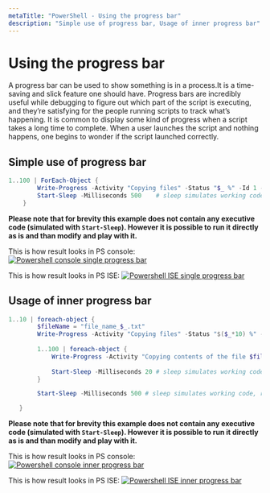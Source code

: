 ```yaml
---
metaTitle: "PowerShell - Using the progress bar"
description: "Simple use of progress bar, Usage of inner progress bar"
---
```


# Using the progress bar


A progress bar can be used to show something is in a process.It is a time-saving and slick feature one should have. Progress bars are incredibly useful while debugging to figure out which part of the script is executing, and they’re satisfying for the people running scripts to track what’s happening. It is common to display some kind of progress when a script takes a long time to complete. When a user launches the script and nothing happens, one begins to wonder if the script launched correctly.



## Simple use of progress bar


```powershell
1..100 | ForEach-Object {
        Write-Progress -Activity "Copying files" -Status "$_ %" -Id 1 -PercentComplete $_ -CurrentOperation "Copying file file_name_$_.txt"
        Start-Sleep -Milliseconds 500    # sleep simulates working code, replace this line with your executive code (i.e. file copying)
    }

```

**Please note that for brevity this example does not contain any executive code (simulated with `Start-Sleep`). However it is possible to run it directly as is and than modify and play with it.**

This is how result looks in PS console:
[<img src="https://i.stack.imgur.com/7vWJK.png" alt="Powershell console single progress bar" />](https://i.stack.imgur.com/7vWJK.png)

This is how result looks in PS ISE:
[<img src="https://i.stack.imgur.com/58sB0.png" alt="Powershell ISE single progress bar" />](https://i.stack.imgur.com/58sB0.png)



## Usage of inner progress bar


```powershell
1..10 | foreach-object {
        $fileName = "file_name_$_.txt"
        Write-Progress -Activity "Copying files" -Status "$($_*10) %" -Id 1 -PercentComplete ($_*10) -CurrentOperation "Copying file $fileName"
            
        1..100 | foreach-object {
            Write-Progress -Activity "Copying contents of the file $fileName" -Status "$_ %" -Id 2 -ParentId 1 -PercentComplete $_ -CurrentOperation "Copying $_. line"
            
            Start-Sleep -Milliseconds 20 # sleep simulates working code, replace this line with your executive code (i.e. file copying)
        }

        Start-Sleep -Milliseconds 500 # sleep simulates working code, replace this line with your executive code (i.e. file search)

   }

```

**Please note that for brevity this example does not contain any executive code (simulated with `Start-Sleep`). However it is possible to run it directly as is and than modify and play with it.**

This is how result looks in PS console:
[<img src="https://i.stack.imgur.com/URYAL.png" alt="Powershell console inner progress bar" />](https://i.stack.imgur.com/URYAL.png)

This is how result looks in PS ISE:
[<img src="https://i.stack.imgur.com/k8bEr.png" alt="Powershell ISE inner progress bar" />](https://i.stack.imgur.com/k8bEr.png)

